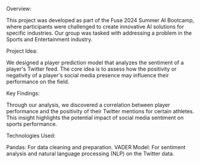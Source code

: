 Overview:

This project was developed as part of the Fuse 2024 Summer AI Bootcamp, where participants were challenged to create innovative AI solutions for specific industries. Our group was tasked with addressing a problem in the Sports and Entertainment industry.

Project Idea:

We designed a player prediction model that analyzes the sentiment of a player's Twitter feed. The core idea is to assess how the positivity or negativity of a player's social media presence may influence their performance on the field.

Key Findings:

Through our analysis, we discovered a correlation between player performance and the positivity of their Twitter mentions for certain athletes. This insight highlights the potential impact of social media sentiment on sports performance.

Technologies Used:

Pandas: For data cleaning and preparation.
VADER Model: For sentiment analysis and natural language processing (NLP) on the Twitter data.
